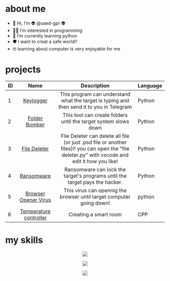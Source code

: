 # about me

- 👋 Hi, I’m :alien: @saed-gpr :alien:
- 👨‍💻 I’m interested in programming
- :snake: I’m currently learning python
- 🛡 I want to creat a safe world!!
- 🤓 learning about computer is very enjoyable for me

# projects
| ID |  Name   | Description |  Language  |
| -- | ------  |  ---------  |  --------  |
|  1 | <div align="center"> [Keylogger](https://github.com/saed-gpr/key_logger/) </div> |<div align="center"> This program can understand what the target is typing and then send it to you in Telegram </div>| Python |
|  2 | <div align="center"> [Folder Bomber](https://github.com/saed-gpr/folder-bomber) </div> | <div align="center"> This tool can create folders until the target system slows down </div>| Python |
|  3 | <div align="center"> [File Deleter](https://github.com/saed-gpr/file-deleter) </div> | <div align="center"> File Deleter can delete all file (or just .psd file or another files)!! you can open the "file deleter.py" with vscode and edit it how you like! </div>| Python |
|  4 | <div align="center"> [Ransomware](https://github.com/saed-gpr/ransomware) </div> | <div align="center"> Ransomware can lock the target's programs until the target pays the hacker. </div> | Python |
|  5 | <div align="center"> [Browser Opener Virus](https://github.com/saed-gpr/browser-opener) </div> | <div align="center"> This virus can opennig the browser until target computer going down! </div> | python |
|  6 | <div align="center"> [Temperature controller](https://github.com/saed-gpr/Temperature-controller) </div> | <div align="center"> Creating a smart room </div>| CPP |



# my skills

<p align="center">
  <a href="https://skillicons.dev">
    <img src="https://skillicons.dev/icons?i=django,py,linux" />
  </a>
</p>
<p align="center">
  <a href="https://skillicons.dev">
    <img src="https://skillicons.dev/icons?i=raspberrypi,bash,github" />
  </a>
</p>

</p>
<p align="center">
  <a href="https://skillicons.dev">
    <img src="https://skillicons.dev/icons?i=arduino" />
  </a>
</p>




<!---
saed-gpr/saed-gpr is a ✨ special ✨ repository because its `README.md` (this file) appears on your GitHub profile.
You can click the Preview link to take a look at your changes.
--->
